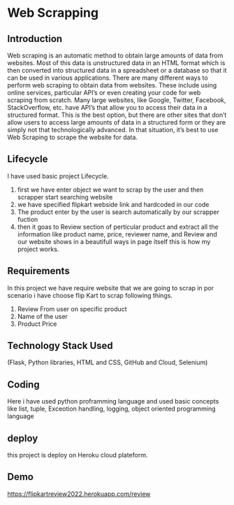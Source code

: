 
# Web Scrapping 

## Introduction

Web scraping is an automatic method to obtain large amounts of data from websites.
Most of this data is unstructured data in an HTML format which is then converted into
structured data in a spreadsheet or a database so that it can be used in various applications. 
There are many different ways to perform web scraping to obtain data from websites. 
These include using online services, particular API’s or even creating your code for web 
scraping from scratch. Many large websites, like Google, Twitter, Facebook, StackOverflow, etc. 
have API’s that allow you to access their data in a structured format. 
This is the best option, but there are other sites that don’t allow users to access large 
amounts of data in a structured form or they are simply not that technologically advanced. 
In that situation, it’s best to use Web Scraping to scrape the website for data.

## Lifecycle 
I have used basic project Lifecycle.
1. first we have enter object we want to scrap by the user and then scrapper start searching website 
2. we have specified flipkart webside link and hardcoded in our code 
3. The product enter by the user is search automatically by our scrapper fuction 
4. then it goas to Review section of perticular product and extract all the information like
product name, price, reviewer name, and Review and our website shows in a beautifull ways in 
page itself 
this is how my project works.

## Requirements

In this project we have require website that we are going to scrap in por scenario i have choose flip Kart 
to scrap following things.

1. Review From user on specific product
2. Name of the user 
3. Product Price 

## Technology Stack Used 
(Flask, Python libraries, HTML and CSS, GitHub and Cloud, Selenium) 


## Coding 

Here i have used python proframming language and used basic concepts like 
list, tuple, Exceotion handling, logging, object oriented programming language 

## deploy

this project is deploy on Heroku cloud plateform.


## Demo

https://flipkartreview2022.herokuapp.com/review

